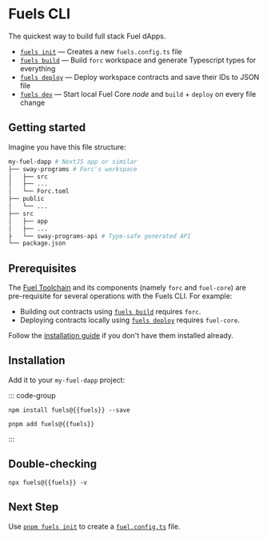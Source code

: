 <script setup>
  import { data } from '../../versions.data'
  const { fuels } = data
</script>

# Fuels CLI

The quickest way to build full stack Fuel dApps.

- [`fuels init`](./commands.md#fuels-init) — Creates a new `fuels.config.ts` file
- [`fuels build`](./commands.md#fuels-build) — Build `forc` workspace and generate Typescript types for everything
- [`fuels deploy`](./commands.md#fuels-deploy) — Deploy workspace contracts and save their IDs to JSON file
- [`fuels dev`](./commands.md#fuels-dev) — Start local Fuel Core _node_ and `build` + `deploy` on every file change

## Getting started

Imagine you have this file structure:

```sh
my-fuel-dapp # NextJS app or similar
├── sway-programs # Forc's workspace
│   ├── src
│   ├── ...
│   └── Forc.toml
├── public
│   └── ...
├── src
│   ├── app
│   ├── ...
├   └── sway-programs-api # Type-safe generated API
└── package.json
```

## Prerequisites

The [Fuel Toolchain](https://docs.fuel.network/docs/sway/introduction/fuel_toolchain/#the-fuel-toolchain) and its components (namely `forc` and `fuel-core`) are pre-requisite for several operations with the Fuels CLI. For example:

- Building out contracts using [`fuels build`](./commands.md#fuels-build) requires `forc`.
- Deploying contracts locally using [`fuels deploy`](./commands.md#fuels-deploy) requires `fuel-core`.

Follow the [installation guide](https://docs.fuel.network/guides/installation/) if you don't have them installed already.

## Installation

Add it to your `my-fuel-dapp` project:

::: code-group

```console-vue [npm]
npm install fuels@{{fuels}} --save
```

```console-vue [pnpm]
pnpm add fuels@{{fuels}}
```

:::

## Double-checking

```console-vue
npx fuels@{{fuels}} -v
```

## Next Step

Use [`pnpm fuels init`](./commands#init) to create a [`fuel.config.ts`](./config-file) file.
